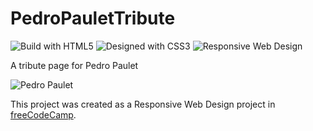 # PedroPauletTribute
![Build with HTML5](https://img.shields.io/static/v1?label=Made%20with&message=HTML5&color=red) ![Designed with CSS3](https://img.shields.io/static/v1?label=Designed%20with&message=CSS3&color=blue) ![Responsive Web Design](https://img.shields.io/static/v1?label=Responsive%20Web%20Design&message=freeCodeCamp&color=green)

A tribute page for Pedro Paulet

![Pedro Paulet](https://upload.wikimedia.org/wikipedia/commons/a/ad/Pedro_Paulet%2C_padre_de_la_Aeronautica.PNG)

This project was created as a Responsive Web Design project in [freeCodeCamp](https://freecodecamp.org/).
